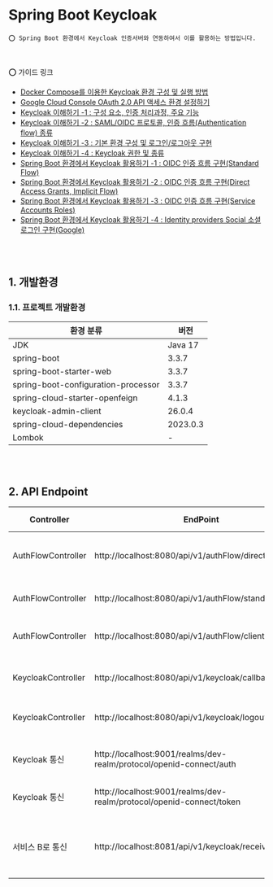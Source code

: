 # Spring Boot Keycloak

    ⭕️ Spring Boot 환경에서 Keycloak 인증서버와 연동하여서 이를 활용하는 방법입니다.

<br />

⭕️ 가이드 링크

- [Docker Compose를 이용한 Keycloak 환경 구성 및 실행 방법](https://adjh54.tistory.com/644)
- [Google Cloud Console OAuth 2.0 API 액세스 환경 설정하기](https://adjh54.tistory.com/657)
- [Keycloak 이해하기 -1 : 구성 요소, 인증 처리과정, 주요 기능](https://adjh54.tistory.com/645)
- [Keycloak 이해하기 -2 : SAML/OIDC 프로토콜, 인증 흐름(Authentication flow) 종류](https://adjh54.tistory.com/646)
- [Keycloak 이해하기 -3 : 기본 환경 구성 및 로그인/로그아웃 구현](https://adjh54.tistory.com/647)
- [Keycloak 이해하기 -4 : Keycloak 권한 및 종류](https://adjh54.tistory.com/655)
- [Spring Boot 환경에서 Keycloak 활용하기 -1 : OIDC 인증 흐름 구현(Standard Flow)](https://adjh54.tistory.com/648)
- [Spring Boot 환경에서 Keycloak 활용하기 -2 : OIDC 인증 흐름 구현(Direct Access Grants, Implicit Flow)](https://adjh54.tistory.com/649)
- [Spring Boot 환경에서 Keycloak 활용하기 -3 : OIDC 인증 흐름 구현(Service Accounts Roles)](https://adjh54.tistory.com/654)
- [Spring Boot 환경에서 Keycloak 활용하기 -4 : Identity providers Social 소셜 로그인 구현(Google)](https://adjh54.tistory.com/658)

<br />
<br />

## 1. 개발환경

### 1.1. 프로젝트 개발환경

| 환경 분류                               | 버전       |
|-------------------------------------|----------|
| JDK                                 | Java 17  |
| spring-boot                         | 3.3.7    |
| spring-boot-starter-web             | 3.3.7    |
| spring-boot-configuration-processor | 3.3.7    |
| spring-cloud-starter-openfeign      | 4.1.3    |
| keycloak-admin-client               | 26.0.4   |
| spring-cloud-dependencies           | 2023.0.3 |
| Lombok                              | -        |

<br />
<br />

## 2. API Endpoint

| Controller         | EndPoint                                                             | HTTP Method | 설명                                            |
|--------------------|----------------------------------------------------------------------|-------------|-----------------------------------------------|
| AuthFlowController | http://localhost:8080/api/v1/authFlow/directAccess                   | POST        | Direct Access Grants Flow : 토큰을 즉시 요청하는 방법    |
| AuthFlowController | http://localhost:8080/api/v1/authFlow/standardFlow                   | GET         | Standard Flow : 로그인 페이지 출력 및 로그인              |
| AuthFlowController | http://localhost:8080/api/v1/authFlow/clientCredentials              | POST        | Client Credentials : 토큰 발급                    |
|                    |                                                                      |             |                                               |
| KeycloakController | http://localhost:8080/api/v1/keycloak/callback                       | GET         | Keycloak 로그인 이후 리다이렉트 URI                     |
| KeycloakController | http://localhost:8080/api/v1/keycloak/logout                         | GET         | 특정 Realm의 사용자들을 로그아웃                          |
|                    |                                                                      |             |                                               |
| Keycloak 통신        | http://localhost:9001/realms/dev-realm/protocol/openid-connect/auth  | GET         | 인가 코드(Authentication Code) 발급                 |
| Keycloak 통신        | http://localhost:9001/realms/dev-realm/protocol/openid-connect/token | POST        | 접근 토큰(Access Token) 발급                        |
| 서비스 B로 통신          | http://localhost:8081/api/v1/keycloak/receive/token                  | GET         | spring-boot-app에서 발급된 토큰을 spring-boot-sub로 전달 |
